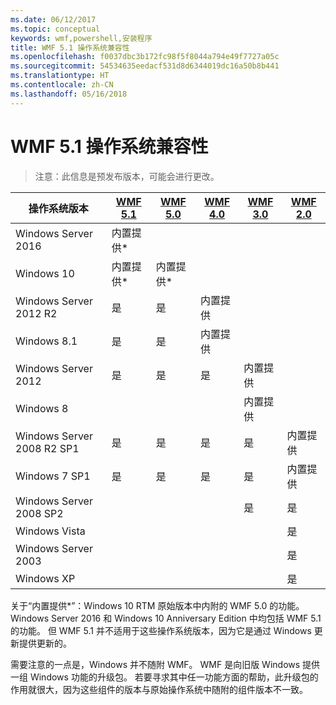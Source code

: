 ```yaml
---
ms.date: 06/12/2017
ms.topic: conceptual
keywords: wmf,powershell,安装程序
title: WMF 5.1 操作系统兼容性
ms.openlocfilehash: f0037dbc3b172fc98f5f8044a794e49f7727a05c
ms.sourcegitcommit: 54534635eedacf531d8d6344019dc16a50b8b441
ms.translationtype: HT
ms.contentlocale: zh-CN
ms.lasthandoff: 05/16/2018
---
```

# <a name="wmf-51-operating-system-compatibility"></a>WMF 5.1 操作系统兼容性 #

> 注意：此信息是预发布版本，可能会进行更改。

| 操作系统版本 | [WMF 5.1](https://aka.ms/wmf51download) | [WMF 5.0](https://aka.ms/wmf5download) | [WMF 4.0](https://aka.ms/wmf4download) |  [WMF 3.0](https://aka.ms/wmf3download) | [WMF 2.0](https://aka.ms/wmf2download) |
| ------------------------ | ----------- | ----------- | ----------- | ------------ |  ------------- |
| Windows Server 2016 | 内置提供* |  |  |  |  |
| Windows 10 | 内置提供* | 内置提供*  | | | |
| Windows Server 2012 R2| 是 | 是 | 内置提供 |  |  |
| Windows 8.1 | 是 | 是 |  内置提供 |  |  |
| Windows Server 2012 | 是 | 是 | 是 |  内置提供 | |
| Windows 8 |  |  |  | 内置提供 | |
| Windows Server 2008 R2 SP1 | 是 | 是 | 是 |  是| 内置提供 |
| Windows 7 SP1  | 是 | 是 | 是 | 是 | 内置提供 |
| Windows Server 2008 SP2 | | | | 是 | 是 |
| Windows Vista | | | | | 是 |
| Windows Server 2003| | | |  | 是 |
| Windows XP | | | |  | 是 |


关于“内置提供*”：Windows 10 RTM 原始版本中内附的 WMF 5.0 的功能。
Windows Server 2016 和 Windows 10 Anniversary Edition 中均包括 WMF 5.1 的功能。
但 WMF 5.1 并不适用于这些操作系统版本，因为它是通过 Windows 更新提供更新的。


需要注意的一点是，Windows 并不随附 WMF。
WMF 是向旧版 Windows 提供一组 Windows 功能的升级包。
若要寻求其中任一功能方面的帮助，此升级包的作用就很大，因为这些组件的版本与原始操作系统中随附的组件版本不一致。
